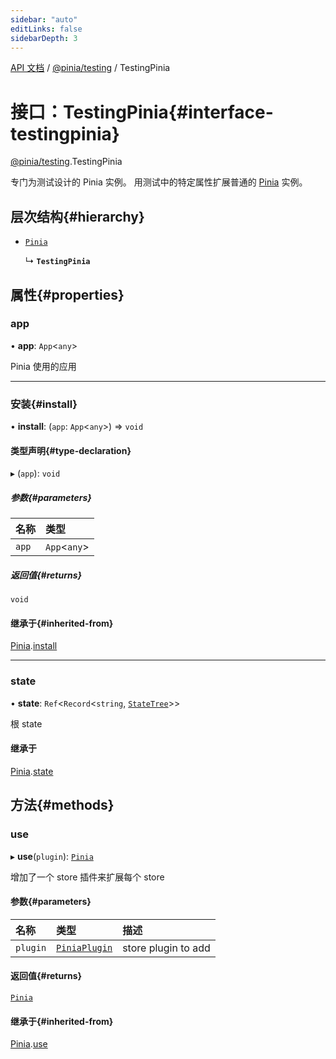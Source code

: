 ```yaml
---
sidebar: "auto"
editLinks: false
sidebarDepth: 3
---
```


[API 文档](../index.md) / [@pinia/testing](../modules/pinia_testing.md) / TestingPinia

# 接口：TestingPinia{#interface-testingpinia}

[@pinia/testing](../modules/pinia_testing.md).TestingPinia

专门为测试设计的 Pinia 实例。
用测试中的特定属性扩展普通的 [Pinia](pinia.Pinia.md) 实例。

## 层次结构{#hierarchy}

- [`Pinia`](pinia.Pinia.md)

  ↳ **`TestingPinia`**

## 属性{#properties}

### app

• **app**: `App`<`any`\>

Pinia 使用的应用

___

### 安装{#install}

• **install**: (`app`: `App`<`any`\>) => `void`

#### 类型声明{#type-declaration}

▸ (`app`): `void`

##### 参数{#parameters}

| 名称 | 类型 |
| :------ | :------ |
| `app` | `App`<`any`\> |

##### 返回值{#returns}

`void`

#### 继承于{#inherited-from}

[Pinia](pinia.Pinia.md).[install](pinia.Pinia.md#install)

___

### state

• **state**: `Ref`<`Record`<`string`, [`StateTree`](../modules/pinia.md#statetree)\>\>

根 state

#### 继承于

[Pinia](pinia.Pinia.md).[state](pinia.Pinia.md#state)

## 方法{#methods}

### use

▸ **use**(`plugin`): [`Pinia`](pinia.Pinia.md)

增加了一个 store 插件来扩展每个  store

#### 参数{#parameters}

| 名称 | 类型 | 描述 |
| :------ | :------ | :------ |
| `plugin` | [`PiniaPlugin`](pinia.PiniaPlugin.md) | store plugin to add |

#### 返回值{#returns}

[`Pinia`](pinia.Pinia.md)

#### 继承于{#inherited-from}

[Pinia](pinia.Pinia.md).[use](pinia.Pinia.md#use)
